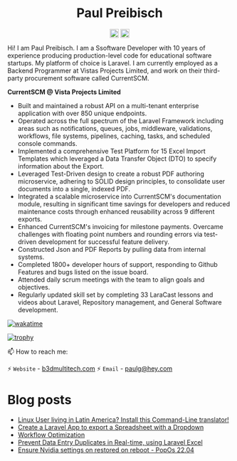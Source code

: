 <p align="center"> <h1 align="center"> Paul Preibisch</h1> </p>
<p align="center">
<a href="https://github.com/firecentaur" target="_blank"><img align="center" src="https://cdn.jsdelivr.net/npm/simple-icons@3.0.1/icons/github.svg" alt="Paul Preibisch" height="20" width="20" /></a>
<a href="https://dev.to/paulpreibisch" target="_blank"><img align="center" src="https://cdn.jsdelivr.net/npm/simple-icons@3.0.1/icons/blogger.svg" alt="Paul Preibisch Blog" height="20" width="20" /></a>
</p>

Hi! I am Paul Preibisch. I am a Ssoftware Developer with 10 years of experience producing production-level code for educational software startups. My platform of choice is Laravel.
I am currently employed as a Backend Programmer at Vistas Projects Limited, and work on their third-party procurement software called CurrentSCM.

**CurrentSCM @ Vista Projects Limited**
- Built and maintained a robust API on a multi-tenant enterprise application with over 850 unique endpoints.
- Operated across the full spectrum of the Laravel Framework including areas such as notifications, queues, jobs, middleware, validations, workflows, file systems, pipelines, caching, tasks, and scheduled console commands.
- Implemented a comprehensive Test Platform for 15 Excel Import Templates which leveraged a Data Transfer Object (DTO) to specify information about the Export.
- Leveraged Test-Driven design to create a robust PDF authoring microservice, adhering to SOLID design principles, to consolidate user documents into a single, indexed PDF. 
- Integrated a scalable microservice into CurrentSCM's documentation module, resulting in significant time savings for developers and reduced maintenance costs through enhanced reusability across 9 different exports.
- Enhanced CurrentSCM's invoicing for milestone payments. Overcame challenges with floating point numbers and rounding errors via test-driven development for successful feature delivery.  
- Constructed Json and PDF Reports by pulling data from internal systems.
- Completed 1800+ developer hours of support, responding to Github Features and bugs listed on the issue board.
- Attended daily scrum meetings with the team to align goals and objectives.
- Regularly updated skill set by completing 33 LaraCast lessons and videos about Laravel, Repository management, and General Software development.



[![wakatime](https://wakatime.com/badge/user/be6cf5cc-7f5a-43b3-b789-4a4ddd5b1bc2.svg)](https://wakatime.com/@be6cf5cc-7f5a-43b3-b789-4a4ddd5b1bc2)

[![trophy](https://github-profile-trophy.vercel.app/?username=paulpreibisch&theme=onedark)](https://github.com/ryo-ma/github-profile-trophy)

📫 How to reach me:

⚡ `Website` - [b3dmultitech.com](https://b3dmultitech.com)
⚡ `Email` - [paulg@hey.com](mailto://paulg@hey.com)


# Blog posts
<!-- BLOG-POST-LIST:START -->
- [Linux User living in Latin America? Install this Command-Line translator!](https://dev.to/paulpreibisch/linux-user-living-in-latin-america-install-this-command-line-translator-fa2)
- [Create a Laravel App to export a Spreadsheet with a Dropdown](https://dev.to/paulpreibisch/create-a-laravel-app-to-export-a-spreadsheet-with-a-dropdown-3nla)
- [Workflow Optimization](https://dev.to/paulpreibisch/most-common-daily-use-of-phpstorm-4fj4)
- [Prevent Data Entry Duplicates in Real-time, using Laravel Excel](https://dev.to/paulpreibisch/how-to-add-a-formula-to-prevent-duplicates-in-laravel-excel-2pap)
- [Ensure Nvidia settings on restored on reboot - PopOs 22.04](https://dev.to/paulpreibisch/ensure-nvidia-settings-on-restored-on-reboot-popos-2204-4kj9)
<!-- BLOG-POST-LIST:END -->





